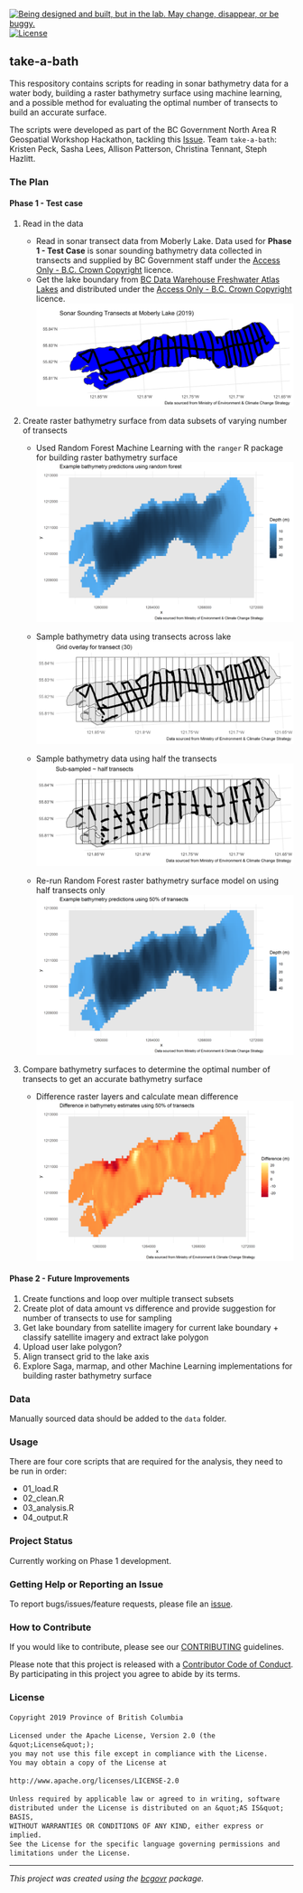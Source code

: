 <a id="devex-badge" rel="Exploration" href="https://github.com/BCDevExchange/assets/blob/master/README.md"><img alt="Being designed and built, but in the lab. May change, disappear, or be buggy." style="border-width:0" src="https://assets.bcdevexchange.org/images/badges/exploration.svg" title="Being designed and built, but in the lab. May change, disappear, or be buggy." /></a>[![License](https://img.shields.io/badge/License-Apache%202.0-blue.svg)](https://opensource.org/licenses/Apache-2.0)


## take-a-bath
This respository contains scripts for reading in sonar bathymetry data for a water body, building a raster bathymetry surface using machine learning, and a possible method for evaluating the optimal number of transects to build an accurate surface. 

The scripts were developed as part of the BC Government North Area R Geospatial Workshop Hackathon, tackling this [Issue](https://github.com/bcgov/bcgov-r-geo-workshop/issues/22). Team `take-a-bath`: Kristen Peck, Sasha Lees, Allison Patterson, Christina Tennant, Steph Hazlitt.


### The Plan

#### Phase 1 - Test case


1.   Read in the data
       + Read in sonar transect data from Moberly Lake. Data used for **Phase 1 - Test Case** is sonar sounding bathymetry data collected in transects and supplied by BC Government staff under the [Access Only - B.C. Crown Copyright](https://www2.gov.bc.ca/gov/content?id=1AAACC9C65754E4D89A118B875E0FBDA) licence. 
       + Get the lake boundary from [BC Data Warehouse Freshwater Atlas Lakes](https://catalogue.data.gov.bc.ca/dataset/freshwater-atlas-lakes) and distributed under the [Access Only - B.C. Crown Copyright](https://www2.gov.bc.ca/gov/content?id=1AAACC9C65754E4D89A118B875E0FBDA) licence.
       ![](./out/raw-data-lake.png)
       
       
2.   Create raster bathymetry surface from data subsets of varying number of transects
       + Used Random Forest Machine Learning with the `ranger` R package for building raster bathymetry surface
       ![](./out/depth_rf_plot.png)
       
       + Sample bathymetry data using transects across lake
       ![](./out/grid_plot.png)
       
       + Sample bathymetry data using half the transects
       ![](./out/half_data_plot.png)
       
       + Re-run Random Forest raster bathymetry surface model on using half transects only
       ![](./out/depth_sub_plot.png)
       
       
3.   Compare bathymetry surfaces to determine the optimal number of transects to get an accurate bathymetry surface
       + Difference raster layers and calculate mean difference
       ![](./out/diff_plot.png)


#### Phase 2 - Future Improvements
1. Create functions and loop over multiple transect subsets
2. Create plot of data amount vs difference and provide suggestion for number of transects to use for sampling
3. Get lake boundary from satellite imagery for current lake boundary
       + classify satellite imagery and extract lake polygon
4. Upload user lake polygon?
5. Align transect grid to the lake axis
6. Explore Saga, marmap, and other Machine Learning implementations for building raster bathymetry surface


### Data
Manually sourced data should be added to the `data` folder.

### Usage
There are four core scripts that are required for the analysis, they need to be run in order:

-   01\_load.R
-   02\_clean.R
-   03\_analysis.R
-   04\_output.R


### Project Status

Currently working on Phase 1 development.

### Getting Help or Reporting an Issue

To report bugs/issues/feature requests, please file an [issue](https://github.com/bcgov/take-a-bath/issues/).

### How to Contribute

If you would like to contribute, please see our [CONTRIBUTING](CONTRIBUTING.md) guidelines.

Please note that this project is released with a [Contributor Code of Conduct](CODE_OF_CONDUCT.md). By participating in this project you agree to abide by its terms.

### License

```
Copyright 2019 Province of British Columbia

Licensed under the Apache License, Version 2.0 (the &quot;License&quot;);
you may not use this file except in compliance with the License.
You may obtain a copy of the License at

http://www.apache.org/licenses/LICENSE-2.0

Unless required by applicable law or agreed to in writing, software distributed under the License is distributed on an &quot;AS IS&quot; BASIS,
WITHOUT WARRANTIES OR CONDITIONS OF ANY KIND, either express or implied.
See the License for the specific language governing permissions and limitations under the License.
```
---
*This project was created using the [bcgovr](https://github.com/bcgov/bcgovr) package.* 
